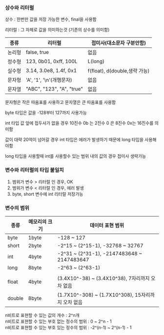 ### 상수와 리터럴

상수 : 한번만 값을 저장 가능한 변수, final을 사용함  

리터럴 : 그 자체로 값을 의미하는것 (기존의 상수를 의미함)

|종류|리터럴|접미사(대소문자 구분안함)|
|--|--|--|
|논리형|false, true|없음|
|정수형|123, 0b01, 0xff, 100L|L(long)|
|실수형|3.14, 3.0e8, 1.4f, 0x1|f(float), d(double,생략 가능)|
|문자형|'A', '1', '\n'(개행문자)|없음|
|문자열|"ABC", "123", "A", "true"|없음| 

문자형은 작은 따옴표를 사용하고 문자열은 큰 따옴표를 사용함  

byte 타입은 값을 -128부터 127까지 사용가능

int 타입 값 앞에 접두사가 없을 경우 10진수 0b 는 2진수 0 은 8진수 0x는 16진수를 의미함   

값이 대략 20억이 넘어갈 경우 int 타입은 에러가 발생하기 때문에 long 타입을 사용해야함   

long 타입을 사용할때 int를 사용할수 있는 범위 내의 값의 경우 접미사 생략가능  

### 변수와 리터럴의 타입 불일치

1. 범위가 변수 > 리터럴 인 경우, OK
2. 범위가 변수 < 리터럴 인 경우, 에러 발생 
3. byte, short 변수에 int 리터럴 저장가능

### 변수의 범위

|종류|메모리의 크기|데이터 표현 범위|
|--|--|--|
|byte|1byte|-128 ~ 127|
|short|2byte|-2^15 ~ (2^15-1), -32768 ~ 32767|
|int|4byte|-2^31 ~ (2^31-1), -2147483648 ~ 2147483647|
|long|8byte|-2^63 ~ (2^63-1)|
||||
|float|4byte|(3.4X10^-38) ~ (3.4X10^38), 7자리까지 오차 없음|
|double|8byte|(1.7X10^-308) ~ (1.7X10^308), 15자리까지 오차 없음|

n비트로 표현할 수 있는 값의 개수 : 2^n개  
n비트로 표현할 수 있는 부호 없는 정수의 범위 : 0 ~ 2^n - 1   
n비트로 표현할 수 있는 부호 있는 정수의 범위 : -2^(n-1) ~ 2^(n-1) - 1
